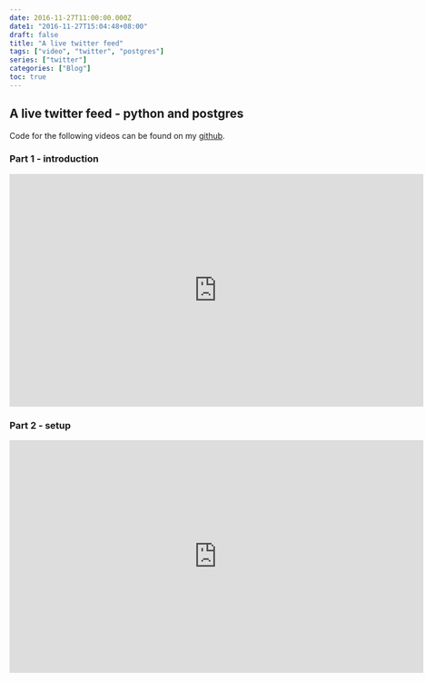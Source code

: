 ```yaml
---
date: 2016-11-27T11:00:00.000Z
date1: "2016-11-27T15:04:48+08:00"
draft: false
title: "A live twitter feed"
tags: ["video", "twitter", "postgres"]
series: ["twitter"]
categories: ["Blog"]
toc: true
---
```



      

## A live twitter feed - python and postgres

Code for the following videos can be found on my [github](https://github.com/phanssens1/AWStwitterStreamingApp). 

### Part 1 - introduction

<iframe width="729" height="410" src="https://www.youtube.com/embed/qmcxpvQUZFs" frameborder="0" allow="accelerometer; autoplay; encrypted-media; gyroscope; picture-in-picture" allowfullscreen></iframe>

### Part 2 - setup

<iframe width="729" height="410" src="https://www.youtube.com/embed/gLLUflVYdSM" frameborder="0" allow="accelerometer; autoplay; encrypted-media; gyroscope; picture-in-picture" allowfullscreen></iframe>